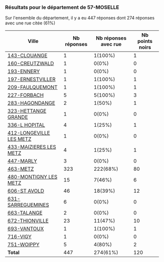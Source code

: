 ### Résultats pour le département de 57-MOSELLE

Sur l'ensemble du département, il y a eu 447 réponses dont 274 réponses avec une rue citée (61%)

| Ville | Nb réponses | Nb réponses avec rue | Nb points noirs |
|-------------|-------------|----------------------|-----------------|
|<a href='143-CLOUANGE.md'>143-CLOUANGE</a>|1|1(100%)|1|
|<a href='160-CREUTZWALD.md'>160-CREUTZWALD</a>|1|0(0%)|0|
|<a href='193-ENNERY.md'>193-ENNERY</a>|1|0(0%)|0|
|<a href='197-ERNESTVILLER.md'>197-ERNESTVILLER</a>|1|1(100%)|1|
|<a href='209-FAULQUEMONT.md'>209-FAULQUEMONT</a>|1|1(100%)|1|
|<a href='227-FORBACH.md'>227-FORBACH</a>|5|5(100%)|3|
|<a href='283-HAGONDANGE.md'>283-HAGONDANGE</a>|2|1(50%)|1|
|<a href='323-HETTANGE GRANDE.md'>323-HETTANGE GRANDE</a>|1|0(0%)|0|
|<a href='336-L HOPITAL.md'>336-L HOPITAL</a>|4|1(25%)|1|
|<a href='412-LONGEVILLE LES METZ.md'>412-LONGEVILLE LES METZ</a>|1|0(0%)|0|
|<a href='433-MAIZIERES LES METZ.md'>433-MAIZIERES LES METZ</a>|4|1(25%)|1|
|<a href='447-MARLY.md'>447-MARLY</a>|3|0(0%)|0|
|<a href='463-METZ.md'>463-METZ</a>|323|222(68%)|80|
|<a href='480-MONTIGNY LES METZ.md'>480-MONTIGNY LES METZ</a>|15|7(46%)|6|
|<a href='606-ST AVOLD.md'>606-ST AVOLD</a>|46|18(39%)|12|
|<a href='631-SARREGUEMINES.md'>631-SARREGUEMINES</a>|6|0(0%)|0|
|<a href='663-TALANGE.md'>663-TALANGE</a>|2|0(0%)|0|
|<a href='672-THIONVILLE.md'>672-THIONVILLE</a>|23|11(47%)|10|
|<a href='693-VANTOUX.md'>693-VANTOUX</a>|1|1(100%)|1|
|<a href='716-VIGY.md'>716-VIGY</a>|1|0(0%)|0|
|<a href='751-WOIPPY.md'>751-WOIPPY</a>|5|4(80%)|2|
| **Total** |447|274(61%)|120|
